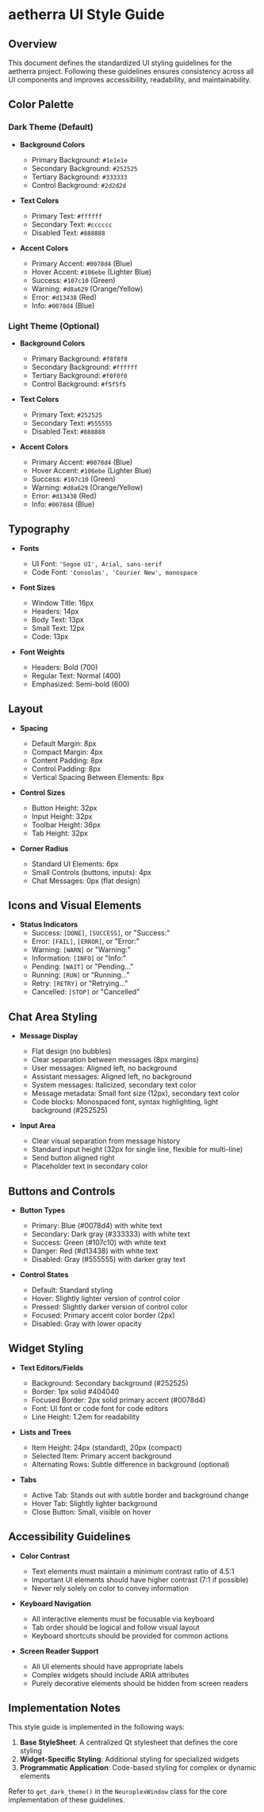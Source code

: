 # aetherra UI Style Guide

## Overview

This document defines the standardized UI styling guidelines for the aetherra project. Following these guidelines ensures consistency across all UI components and improves accessibility, readability, and maintainability.

## Color Palette

### Dark Theme (Default)

- **Background Colors**
  - Primary Background: `#1e1e1e`
  - Secondary Background: `#252525`
  - Tertiary Background: `#333333`
  - Control Background: `#2d2d2d`

- **Text Colors**
  - Primary Text: `#ffffff`
  - Secondary Text: `#cccccc`
  - Disabled Text: `#888888`

- **Accent Colors**
  - Primary Accent: `#0078d4` (Blue)
  - Hover Accent: `#106ebe` (Lighter Blue)
  - Success: `#107c10` (Green)
  - Warning: `#d8a629` (Orange/Yellow)
  - Error: `#d13438` (Red)
  - Info: `#0078d4` (Blue)

### Light Theme (Optional)

- **Background Colors**
  - Primary Background: `#f8f8f8`
  - Secondary Background: `#ffffff`
  - Tertiary Background: `#f0f0f0`
  - Control Background: `#f5f5f5`

- **Text Colors**
  - Primary Text: `#252525`
  - Secondary Text: `#555555`
  - Disabled Text: `#888888`

- **Accent Colors**
  - Primary Accent: `#0078d4` (Blue)
  - Hover Accent: `#106ebe` (Lighter Blue)
  - Success: `#107c10` (Green)
  - Warning: `#d8a629` (Orange/Yellow)
  - Error: `#d13438` (Red)
  - Info: `#0078d4` (Blue)

## Typography

- **Fonts**
  - UI Font: `'Segoe UI', Arial, sans-serif`
  - Code Font: `'Consolas', 'Courier New', monospace`

- **Font Sizes**
  - Window Title: 16px
  - Headers: 14px
  - Body Text: 13px
  - Small Text: 12px
  - Code: 13px

- **Font Weights**
  - Headers: Bold (700)
  - Regular Text: Normal (400)
  - Emphasized: Semi-bold (600)

## Layout

- **Spacing**
  - Default Margin: 8px
  - Compact Margin: 4px
  - Content Padding: 8px
  - Control Padding: 8px
  - Vertical Spacing Between Elements: 8px

- **Control Sizes**
  - Button Height: 32px
  - Input Height: 32px
  - Toolbar Height: 36px
  - Tab Height: 32px

- **Corner Radius**
  - Standard UI Elements: 6px
  - Small Controls (buttons, inputs): 4px
  - Chat Messages: 0px (flat design)

## Icons and Visual Elements

- **Status Indicators**
  - Success: `[DONE]`, `[SUCCESS]`, or "Success:"
  - Error: `[FAIL]`, `[ERROR]`, or "Error:"
  - Warning: `[WARN]` or "Warning:"
  - Information: `[INFO]` or "Info:"
  - Pending: `[WAIT]` or "Pending..."
  - Running: `[RUN]` or "Running..."
  - Retry: `[RETRY]` or "Retrying..."
  - Cancelled: `[STOP]` or "Cancelled"

## Chat Area Styling

- **Message Display**
  - Flat design (no bubbles)
  - Clear separation between messages (8px margins)
  - User messages: Aligned left, no background
  - Assistant messages: Aligned left, no background
  - System messages: Italicized, secondary text color
  - Message metadata: Small font size (12px), secondary text color
  - Code blocks: Monospaced font, syntax highlighting, light background (#252525)

- **Input Area**
  - Clear visual separation from message history
  - Standard input height (32px for single line, flexible for multi-line)
  - Send button aligned right
  - Placeholder text in secondary color

## Buttons and Controls

- **Button Types**
  - Primary: Blue (#0078d4) with white text
  - Secondary: Dark gray (#333333) with white text
  - Success: Green (#107c10) with white text
  - Danger: Red (#d13438) with white text
  - Disabled: Gray (#555555) with darker gray text

- **Control States**
  - Default: Standard styling
  - Hover: Slightly lighter version of control color
  - Pressed: Slightly darker version of control color
  - Focused: Primary accent color border (2px)
  - Disabled: Gray with lower opacity

## Widget Styling

- **Text Editors/Fields**
  - Background: Secondary background (#252525)
  - Border: 1px solid #404040
  - Focused Border: 2px solid primary accent (#0078d4)
  - Font: UI font or code font for code editors
  - Line Height: 1.2em for readability

- **Lists and Trees**
  - Item Height: 24px (standard), 20px (compact)
  - Selected Item: Primary accent background
  - Alternating Rows: Subtle difference in background (optional)

- **Tabs**
  - Active Tab: Stands out with subtle border and background change
  - Hover Tab: Slightly lighter background
  - Close Button: Small, visible on hover

## Accessibility Guidelines

- **Color Contrast**
  - Text elements must maintain a minimum contrast ratio of 4.5:1
  - Important UI elements should have higher contrast (7:1 if possible)
  - Never rely solely on color to convey information

- **Keyboard Navigation**
  - All interactive elements must be focusable via keyboard
  - Tab order should be logical and follow visual layout
  - Keyboard shortcuts should be provided for common actions

- **Screen Reader Support**
  - All UI elements should have appropriate labels
  - Complex widgets should include ARIA attributes
  - Purely decorative elements should be hidden from screen readers

## Implementation Notes

This style guide is implemented in the following ways:

1. **Base StyleSheet**: A centralized Qt stylesheet that defines the core styling
2. **Widget-Specific Styling**: Additional styling for specialized widgets
3. **Programmatic Application**: Code-based styling for complex or dynamic elements

Refer to `get_dark_theme()` in the `NeuroplexWindow` class for the core implementation of these guidelines.
